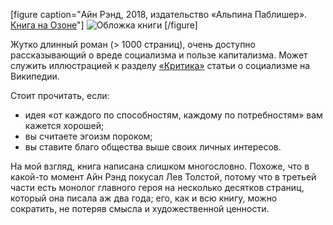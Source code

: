 [figure caption="Айн Рэнд, 2018, издательство «Альпина Паблишер». [Книга на Озоне](https://www.ozon.ru/context/detail/id/3094337/?partner=andrew-r)"]
  ![Обложка книги](cover.jpg)
[/figure]

Жутко длинный роман (> 1000 страниц), очень доступно рассказывающий о вреде социализма и пользе капитализма. Может служить иллюстрацией к разделу [«Критика»](https://ru.wikipedia.org/wiki/%D0%A1%D0%BE%D1%86%D0%B8%D0%B0%D0%BB%D0%B8%D0%B7%D0%BC#%D0%9A%D1%80%D0%B8%D1%82%D0%B8%D0%BA%D0%B0_2) статьи о социализме на Википедии.

Стоит прочитать, если:

- идея «от каждого по способностям, каждому по потребностям» вам кажется хорошей;
- вы считаете эгоизм пороком;
- вы ставите благо общества выше своих личных интересов.

На мой взгляд, книга написана слишком многословно. Похоже, что в какой-то момент Айн Рэнд покусал Лев Толстой, потому что в третьей части есть монолог главного героя на несколько десятков страниц, который она писала аж два года; его, как и всю книгу, можно сократить, не потеряв смысла и художественной ценности.
